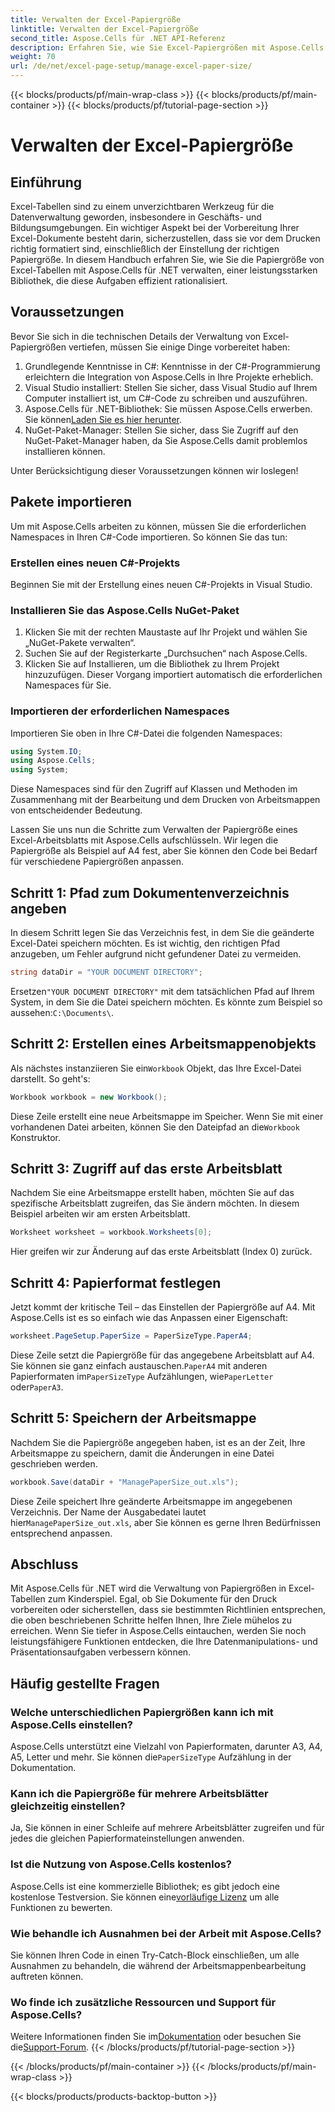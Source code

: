 ```yaml
---
title: Verwalten der Excel-Papiergröße
linktitle: Verwalten der Excel-Papiergröße
second_title: Aspose.Cells für .NET API-Referenz
description: Erfahren Sie, wie Sie Excel-Papiergrößen mit Aspose.Cells für .NET verwalten. Dieses Handbuch bietet Schritt-für-Schritt-Anleitungen und Beispiele für eine nahtlose Integration.
weight: 70
url: /de/net/excel-page-setup/manage-excel-paper-size/
---
```


{{< blocks/products/pf/main-wrap-class >}}
{{< blocks/products/pf/main-container >}}
{{< blocks/products/pf/tutorial-page-section >}}

# Verwalten der Excel-Papiergröße

## Einführung

Excel-Tabellen sind zu einem unverzichtbaren Werkzeug für die Datenverwaltung geworden, insbesondere in Geschäfts- und Bildungsumgebungen. Ein wichtiger Aspekt bei der Vorbereitung Ihrer Excel-Dokumente besteht darin, sicherzustellen, dass sie vor dem Drucken richtig formatiert sind, einschließlich der Einstellung der richtigen Papiergröße. In diesem Handbuch erfahren Sie, wie Sie die Papiergröße von Excel-Tabellen mit Aspose.Cells für .NET verwalten, einer leistungsstarken Bibliothek, die diese Aufgaben effizient rationalisiert.

## Voraussetzungen

Bevor Sie sich in die technischen Details der Verwaltung von Excel-Papiergrößen vertiefen, müssen Sie einige Dinge vorbereitet haben:

1. Grundlegende Kenntnisse in C#: Kenntnisse in der C#-Programmierung erleichtern die Integration von Aspose.Cells in Ihre Projekte erheblich.
2. Visual Studio installiert: Stellen Sie sicher, dass Visual Studio auf Ihrem Computer installiert ist, um C#-Code zu schreiben und auszuführen.
3. Aspose.Cells für .NET-Bibliothek: Sie müssen Aspose.Cells erwerben. Sie können[Laden Sie es hier herunter](https://releases.aspose.com/cells/net/).
4. NuGet-Paket-Manager: Stellen Sie sicher, dass Sie Zugriff auf den NuGet-Paket-Manager haben, da Sie Aspose.Cells damit problemlos installieren können.

Unter Berücksichtigung dieser Voraussetzungen können wir loslegen!

## Pakete importieren

Um mit Aspose.Cells arbeiten zu können, müssen Sie die erforderlichen Namespaces in Ihren C#-Code importieren. So können Sie das tun:

### Erstellen eines neuen C#-Projekts

Beginnen Sie mit der Erstellung eines neuen C#-Projekts in Visual Studio.

### Installieren Sie das Aspose.Cells NuGet-Paket

1. Klicken Sie mit der rechten Maustaste auf Ihr Projekt und wählen Sie „NuGet-Pakete verwalten“.
2. Suchen Sie auf der Registerkarte „Durchsuchen“ nach Aspose.Cells.
3. Klicken Sie auf Installieren, um die Bibliothek zu Ihrem Projekt hinzuzufügen. Dieser Vorgang importiert automatisch die erforderlichen Namespaces für Sie.

### Importieren der erforderlichen Namespaces

Importieren Sie oben in Ihre C#-Datei die folgenden Namespaces:

```csharp
using System.IO;
using Aspose.Cells;
using System;
```

Diese Namespaces sind für den Zugriff auf Klassen und Methoden im Zusammenhang mit der Bearbeitung und dem Drucken von Arbeitsmappen von entscheidender Bedeutung.

Lassen Sie uns nun die Schritte zum Verwalten der Papiergröße eines Excel-Arbeitsblatts mit Aspose.Cells aufschlüsseln. Wir legen die Papiergröße als Beispiel auf A4 fest, aber Sie können den Code bei Bedarf für verschiedene Papiergrößen anpassen.

## Schritt 1: Pfad zum Dokumentenverzeichnis angeben

In diesem Schritt legen Sie das Verzeichnis fest, in dem Sie die geänderte Excel-Datei speichern möchten. Es ist wichtig, den richtigen Pfad anzugeben, um Fehler aufgrund nicht gefundener Datei zu vermeiden.

```csharp
string dataDir = "YOUR DOCUMENT DIRECTORY";
```

 Ersetzen`"YOUR DOCUMENT DIRECTORY"` mit dem tatsächlichen Pfad auf Ihrem System, in dem Sie die Datei speichern möchten. Es könnte zum Beispiel so aussehen:`C:\Documents\`.

## Schritt 2: Erstellen eines Arbeitsmappenobjekts

 Als nächstes instanziieren Sie ein`Workbook` Objekt, das Ihre Excel-Datei darstellt. So geht's:

```csharp
Workbook workbook = new Workbook();
```

 Diese Zeile erstellt eine neue Arbeitsmappe im Speicher. Wenn Sie mit einer vorhandenen Datei arbeiten, können Sie den Dateipfad an die`Workbook` Konstruktor.

## Schritt 3: Zugriff auf das erste Arbeitsblatt

Nachdem Sie eine Arbeitsmappe erstellt haben, möchten Sie auf das spezifische Arbeitsblatt zugreifen, das Sie ändern möchten. In diesem Beispiel arbeiten wir am ersten Arbeitsblatt.

```csharp
Worksheet worksheet = workbook.Worksheets[0];
```

Hier greifen wir zur Änderung auf das erste Arbeitsblatt (Index 0) zurück.

## Schritt 4: Papierformat festlegen

Jetzt kommt der kritische Teil – das Einstellen der Papiergröße auf A4. Mit Aspose.Cells ist es so einfach wie das Anpassen einer Eigenschaft:

```csharp
worksheet.PageSetup.PaperSize = PaperSizeType.PaperA4;
```

 Diese Zeile setzt die Papiergröße für das angegebene Arbeitsblatt auf A4. Sie können sie ganz einfach austauschen.`PaperA4` mit anderen Papierformaten im`PaperSizeType` Aufzählungen, wie`PaperLetter` oder`PaperA3`.

## Schritt 5: Speichern der Arbeitsmappe

Nachdem Sie die Papiergröße angegeben haben, ist es an der Zeit, Ihre Arbeitsmappe zu speichern, damit die Änderungen in eine Datei geschrieben werden.

```csharp
workbook.Save(dataDir + "ManagePaperSize_out.xls");
```

 Diese Zeile speichert Ihre geänderte Arbeitsmappe im angegebenen Verzeichnis. Der Name der Ausgabedatei lautet hier`ManagePaperSize_out.xls`, aber Sie können es gerne Ihren Bedürfnissen entsprechend anpassen.

## Abschluss

Mit Aspose.Cells für .NET wird die Verwaltung von Papiergrößen in Excel-Tabellen zum Kinderspiel. Egal, ob Sie Dokumente für den Druck vorbereiten oder sicherstellen, dass sie bestimmten Richtlinien entsprechen, die oben beschriebenen Schritte helfen Ihnen, Ihre Ziele mühelos zu erreichen. Wenn Sie tiefer in Aspose.Cells eintauchen, werden Sie noch leistungsfähigere Funktionen entdecken, die Ihre Datenmanipulations- und Präsentationsaufgaben verbessern können.

## Häufig gestellte Fragen

### Welche unterschiedlichen Papiergrößen kann ich mit Aspose.Cells einstellen?
 Aspose.Cells unterstützt eine Vielzahl von Papierformaten, darunter A3, A4, A5, Letter und mehr. Sie können die`PaperSizeType` Aufzählung in der Dokumentation.

### Kann ich die Papiergröße für mehrere Arbeitsblätter gleichzeitig einstellen?
Ja, Sie können in einer Schleife auf mehrere Arbeitsblätter zugreifen und für jedes die gleichen Papierformateinstellungen anwenden.

### Ist die Nutzung von Aspose.Cells kostenlos?
 Aspose.Cells ist eine kommerzielle Bibliothek; es gibt jedoch eine kostenlose Testversion. Sie können eine[vorläufige Lizenz](https://purchase.aspose.com/temporary-license/) um alle Funktionen zu bewerten.

### Wie behandle ich Ausnahmen bei der Arbeit mit Aspose.Cells?
Sie können Ihren Code in einen Try-Catch-Block einschließen, um alle Ausnahmen zu behandeln, die während der Arbeitsmappenbearbeitung auftreten können.

### Wo finde ich zusätzliche Ressourcen und Support für Aspose.Cells?
 Weitere Informationen finden Sie im[Dokumentation](https://reference.aspose.com/cells/net/) oder besuchen Sie die[Support-Forum](https://forum.aspose.com/c/cells/9).
{{< /blocks/products/pf/tutorial-page-section >}}

{{< /blocks/products/pf/main-container >}}
{{< /blocks/products/pf/main-wrap-class >}}

{{< blocks/products/products-backtop-button >}}
